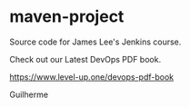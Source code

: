 # maven-project
Source code for James Lee's Jenkins course.

Check out our Latest DevOps PDF book.

https://www.level-up.one/devops-pdf-book

Guilherme
